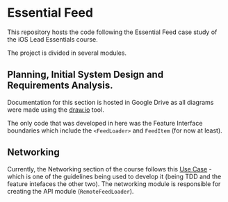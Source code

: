 
# Essential Feed

This repository hosts the code following the Essential Feed case study of the iOS Lead Essentials course.

The project is divided in several modules.

## Planning, Initial System Design and Requirements Analysis.

Documentation for this section is hosted in Google Drive as all diagrams were made using the [draw.io](https://draw.io) tool.

The only code that was developed in here was the Feature Interface boundaries which include the `<FeedLoader>` and `FeedItem` (for now at least).

## Networking

Currently, the Networking section of the course follows this [Use Case](NetworkingModule.md) - which is one of the guidelines being used to develop it (being TDD and the feature intefaces the other two). The networking module is responsible for creating the API module (`RemoteFeedLoader`).